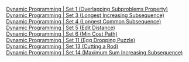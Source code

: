 
<a href="http://www.geeksforgeeks.org/dynamic-programming-set-1/">Dynamic Programming | Set 1 (Overlapping Subproblems Property)</a><br />
<a href="http://www.geeksforgeeks.org/longest-increasing-subsequence/">Dynamic Programming | Set 3 (Longest Increasing Subsequence)</a><br />
<a href="http://www.geeksforgeeks.org/longest-common-subsequence/">Dynamic Programming | Set 4 (Longest Common Subsequence)</a><br />
<a href="http://www.geeksforgeeks.org/dynamic-programming-set-5-edit-distance/">Dynamic Programming | Set 5 (Edit Distance)</a><br />
<a href="http://www.geeksforgeeks.org/dynamic-programming-set-6-min-cost-path/">Dynamic Programming | Set 6 (Min Cost Path)</a><br />
<a href="http://www.geeksforgeeks.org/dynamic-programming-set-11-egg-dropping-puzzle/">Dynamic Programming | Set 11 (Egg Dropping Puzzle)</a><br />
<a href="http://www.geeksforgeeks.org/dynamic-programming-set-13-cutting-a-rod/">Dynamic Programming | Set 13 (Cutting a Rod)</a><br />
<a href="http://www.geeksforgeeks.org/dynamic-programming-set-14-maximum-sum-increasing-subsequence/">Dynamic Programming | Set 14 (Maximum Sum Increasing Subsequence)</a><br />






